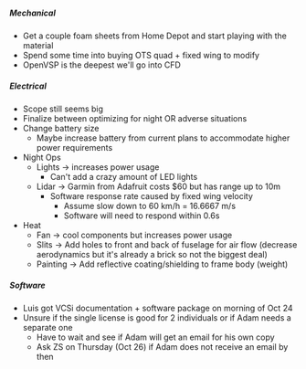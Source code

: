 ##### Mechanical
- Get a couple foam sheets from Home Depot and start playing with the material
- Spend some time into buying OTS quad + fixed wing to modify
- OpenVSP is the deepest we'll go into CFD
##### Electrical
- Scope still seems big
- Finalize between optimizing for night OR adverse situations
- Change battery size
	- Maybe increase battery from current plans to accommodate higher power requirements
- Night Ops
	- Lights -> increases power usage
		- Can't add a crazy amount of LED lights
	- Lidar -> Garmin from Adafruit costs $60 but has range up to 10m
		- Software response rate caused by fixed wing velocity 
			- Assume slow down to 60 km/h = 16.6667 m/s
			- Software will need to respond within 0.6s
- Heat
	- Fan -> cool components but increases power usage
	- Slits -> Add holes to front and back of fuselage for air flow (decrease aerodynamics but it's already a brick so not the biggest deal)
	- Painting -> Add reflective coating/shielding to frame body (weight)
##### Software
- Luis got VCSi documentation + software package on morning of Oct 24
- Unsure if the single license is good for 2 individuals or if Adam needs a separate one
	- Have to wait and see if Adam will get an email for his own copy
	- Ask ZS on Thursday (Oct 26) if Adam does not receive an email by then



